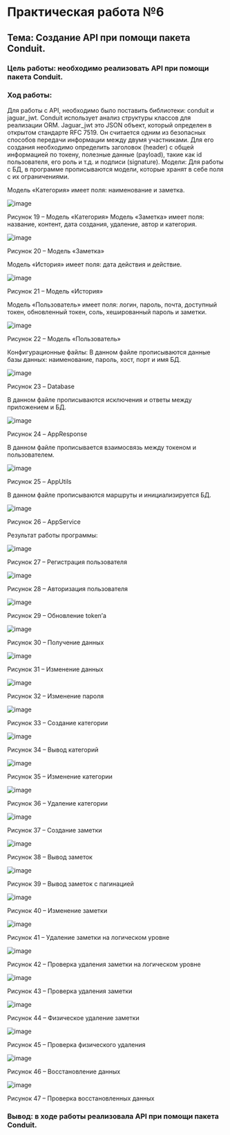 # Практическая работа №6
## Тема: Создание API при помощи пакета Conduit.
### Цель работы: необходимо реализовать API при помощи пакета Conduit. 

### Ход работы:
Для работы с API, необходимо было поставить библиотеки: conduit и jaguar_jwt.
Conduit использует анализ структуры классов для реализации ORM.
Jaguar_jwt это JSON объект, который определен в открытом стандарте RFC 7519. Он считается одним из безопасных способов передачи информации между двумя участниками. Для его создания необходимо определить заголовок (header) с общей информацией по токену, полезные данные (payload), такие как id пользователя, его роль и т.д. и подписи (signature).
Модели:
Для работы с БД, в программе прописываются модели, которые хранят в себе поля с их ограничениями.

Модель «Категория» имеет поля: наименование и заметка.

 ![image](https://user-images.githubusercontent.com/94557992/219962037-c0f97cb7-3393-4879-b77a-d0093fd52d65.png)

Рисунок 19 – Модель «Категория»
Модель «Заметка» имеет поля: название, контент, дата создания, удаление, автор и категория.
 
 ![image](https://user-images.githubusercontent.com/94557992/219962072-adc9347a-90ae-47e9-9155-3a12acf36c44.png)
 
Рисунок 20 – Модель «Заметка»

Модель «История» имеет поля: дата действия и действие.

![image](https://user-images.githubusercontent.com/94557992/219962107-ce5f4be5-36da-4fbe-9417-2957382fc193.png)

Рисунок 21 – Модель «История»

Модель «Пользователь» имеет поля: логин, пароль, почта, доступный токен, обновленный токен, соль, хешированный пароль и заметки.

![image](https://user-images.githubusercontent.com/94557992/219962116-fa3918fb-12ae-4de2-9bd3-b1f7d14c7b15.png)

Рисунок 22 – Модель «Пользователь»

Конфигурационные файлы:
В данном файле прописываются данные базы данных: наименование, пароль, хост, порт и имя БД.

![image](https://user-images.githubusercontent.com/94557992/219962133-ba47b392-a575-407d-b663-e621bb104726.png)

Рисунок 23 – Database

В данном файле прописываются исключения и ответы между приложением и БД.

![image](https://user-images.githubusercontent.com/94557992/219962142-f35de792-1d86-4415-a8ff-4f65f4761c95.png)

Рисунок 24 – AppResponse

В данном файле прописывается взаимосвязь между токеном и пользователем.

![image](https://user-images.githubusercontent.com/94557992/219962149-fae8268a-fbcb-46fb-b451-8bb83199be61.png)

Рисунок 25 – AppUtils

В данном файле прописываются маршруты и инициализируется БД.

![image](https://user-images.githubusercontent.com/94557992/219962158-030b6674-3cbd-42ac-86db-4c20722d012d.png)

Рисунок 26 – AppService

Результат работы программы:

![image](https://user-images.githubusercontent.com/94557992/219962167-dccb6488-1e6c-4c3f-bc59-150dd4d59a56.png)

Рисунок 27 – Регистрация пользователя

![image](https://user-images.githubusercontent.com/94557992/219962175-25bed6aa-208c-49fd-a651-b3f2c528a4ae.png)

Рисунок 28 – Авторизация пользователя

![image](https://user-images.githubusercontent.com/94557992/219962181-2b7e07f3-7ed4-44a0-9261-5b12b03b42cf.png)

Рисунок 29 – Обновление token’а

![image](https://user-images.githubusercontent.com/94557992/219962185-aab5fd3a-46f3-4c5d-9a8a-d09946b98242.png)

Рисунок 30 – Получение данных

![image](https://user-images.githubusercontent.com/94557992/219962189-0d5b2af9-456d-42b4-9504-a16ec9f7431b.png)

Рисунок 31 – Изменение данных

![image](https://user-images.githubusercontent.com/94557992/219962198-c67d98e7-c9b4-4406-ad18-20f284787c88.png)

Рисунок 32 – Изменение пароля

![image](https://user-images.githubusercontent.com/94557992/219962224-7abc7f51-9d37-4d28-a939-966b380c87c8.png)

Рисунок 33 – Создание категории

![image](https://user-images.githubusercontent.com/94557992/219962226-c2a31a8e-7824-40e0-b0e5-f25fe7996a0b.png)

Рисунок 34 – Вывод категорий

![image](https://user-images.githubusercontent.com/94557992/219962229-c16dfc47-ad5a-4700-8543-11a9776cb772.png)

Рисунок 35 – Изменение категории

![image](https://user-images.githubusercontent.com/94557992/219962232-3ff444f6-e150-4d84-9025-5aeb02fa3d10.png)

Рисунок 36 – Удаление категории

![image](https://user-images.githubusercontent.com/94557992/219962239-13800d7b-4f6c-476c-b73c-6ffcdadfcc77.png)

Рисунок 37 – Создание заметки

![image](https://user-images.githubusercontent.com/94557992/219962246-6e552ec5-6c4c-4857-96ab-fa261b32b768.png)

Рисунок 38 – Вывод заметок

![image](https://user-images.githubusercontent.com/94557992/219962250-bc8e2ac3-8aa1-49a6-b050-a9ef7dbe20c5.png)

Рисунок 39 – Вывод заметок с пагинацией

![image](https://user-images.githubusercontent.com/94557992/219962256-b6a499ac-849b-438e-b4fb-5d992a45e196.png)

Рисунок 40 – Изменение заметки
 
![image](https://user-images.githubusercontent.com/94557992/219962300-2e1ba1b5-3002-46ff-b39f-5118c807b71e.png)
 
Рисунок 41 – Удаление заметки на логическом уровне

![image](https://user-images.githubusercontent.com/94557992/219962304-42fce747-de92-4f29-a857-ec8787331782.png)

Рисунок 42 – Проверка удаления заметки на логическом уровне

![image](https://user-images.githubusercontent.com/94557992/219962307-ccd18995-27d8-432b-b198-61dec3ace4c1.png)

Рисунок 43 – Проверка удаления заметки

![image](https://user-images.githubusercontent.com/94557992/219962318-67242b01-8ca3-46e2-9d38-e80e3e8671ab.png)

Рисунок 44 – Физическое удаление заметки

![image](https://user-images.githubusercontent.com/94557992/219962320-16c50dda-1762-44c3-bb61-5e364457708d.png)

Рисунок 45 – Проверка физического удаления

![image](https://user-images.githubusercontent.com/94557992/219962325-888a05e5-9791-4c9b-b2c8-75f9250c4a0a.png)

Рисунок 46 – Восстановление данных

![image](https://user-images.githubusercontent.com/94557992/219962328-92d0459a-293e-4368-a249-5e88c17a8ccd.png)

Рисунок 47 – Проверка восстановленных данных

### Вывод: в ходе работы реализовала API при помощи пакета Conduit.
